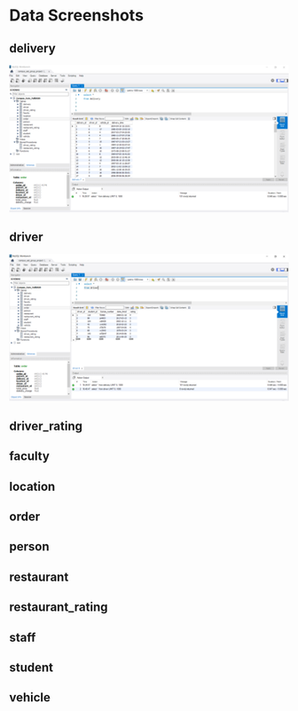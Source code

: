 # Data Screenshots

## delivery

![delivery](https://github.com/bentondavidl/Campus-Eats-DB-Project/blob/main/images/Delivery.png)

## driver

![driver](https://github.com/bentondavidl/Campus-Eats-DB-Project/blob/main/images/driver.png)

## driver_rating

## faculty

## location

## order

## person

## restaurant

## restaurant_rating

## staff

## student

## vehicle
